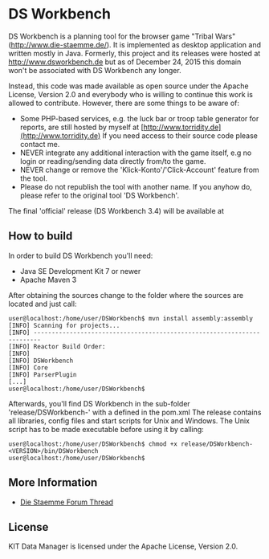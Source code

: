 # DS Workbench

DS Workbench is a planning tool for the browser game "Tribal Wars" (http://www.die-staemme.de/). 
It is implemented as desktop application and written mostly in Java. Formerly, this project and
its releases were hosted at http://www.dsworkbench.de but as of December 24, 2015 this domain
won't be associated with DS Workbench any longer. 

Instead, this code was made available as open source under the Apache License, Version 2.0 and 
everybody who is willing to continue this work is allowed to contribute. However, there are some 
things to be aware of:

* Some PHP-based services, e.g. the luck bar or troop table generator for reports, are still hosted by myself at [http://www.torridity.de](http://www.torridity.de) If you need access to their source code please contact me.
* NEVER integrate any additional interaction with the game itself, e.g no login or reading/sending data directly from/to the game.
* NEVER change or remove the 'Klick-Konto'/'Click-Account' feature from the tool.
* Please do not republish the tool with another name. If you anyhow do, please refer to the original tool 'DS Workbench'.

The final 'official' release (DS Workbench 3.4) will be available at <tbd>

## How to build

In order to build DS Workbench you'll need:

* Java SE Development Kit 7 or newer
* Apache Maven 3

After obtaining the sources change to the folder where the sources are located and just call:

```
user@localhost:/home/user/DSWorkbench$ mvn install assembly:assembly
[INFO] Scanning for projects...
[INFO] ------------------------------------------------------------------------
[INFO] Reactor Build Order:
[INFO]
[INFO] DSWorkbench
[INFO] Core
[INFO] ParserPlugin
[...]
user@localhost:/home/user/DSWorkbench$
```

Afterwards, you'll find DS Workbench in the sub-folder 'release/DSWorkbench-<VERSION>' with a <VERSION> defined in the pom.xml 
The release contains all libraries, config files and start scripts for Unix and Windows. The Unix script has to be made executable
before using it by calling:

```
user@localhost:/home/user/DSWorkbench$ chmod +x release/DSWorkbench-<VERSION>/bin/DSWorkbench
user@localhost:/home/user/DSWorkbench$
```

## More Information

* [Die Staemme Forum Thread](https://forum.die-staemme.de/showthread.php?80831-DS-Workbench)

## License

KIT Data Manager is licensed under the Apache License, Version 2.0.